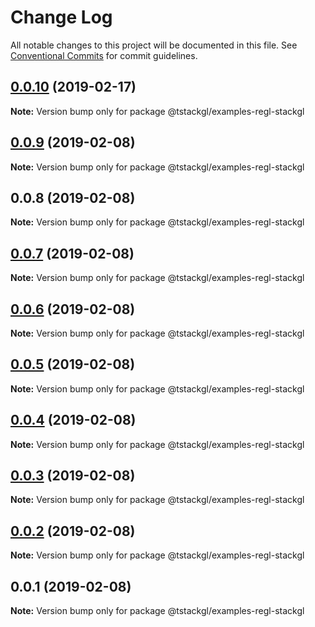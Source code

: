 # Change Log

All notable changes to this project will be documented in this file.
See [Conventional Commits](https://conventionalcommits.org) for commit guidelines.

## [0.0.10](https://github.com/nkint/tstackgl/compare/@tstackgl/examples-regl-stackgl@0.0.9...@tstackgl/examples-regl-stackgl@0.0.10) (2019-02-17)

**Note:** Version bump only for package @tstackgl/examples-regl-stackgl





## [0.0.9](https://github.com/nkint/tstackgl/compare/@tstackgl/examples-regl-stackgl@0.0.8...@tstackgl/examples-regl-stackgl@0.0.9) (2019-02-08)

**Note:** Version bump only for package @tstackgl/examples-regl-stackgl





## 0.0.8 (2019-02-08)

**Note:** Version bump only for package @tstackgl/examples-regl-stackgl





## [0.0.7](https://github.com/nkint/tstackgl/compare/@tstackgl/examples-regl-stackgl@0.0.3...@tstackgl/examples-regl-stackgl@0.0.7) (2019-02-08)

**Note:** Version bump only for package @tstackgl/examples-regl-stackgl





## [0.0.6](https://github.com/nkint/tstackgl/compare/@tstackgl/examples-regl-stackgl@0.0.3...@tstackgl/examples-regl-stackgl@0.0.6) (2019-02-08)

**Note:** Version bump only for package @tstackgl/examples-regl-stackgl





## [0.0.5](https://github.com/nkint/tstackgl/compare/@tstackgl/examples-regl-stackgl@0.0.3...@tstackgl/examples-regl-stackgl@0.0.5) (2019-02-08)

**Note:** Version bump only for package @tstackgl/examples-regl-stackgl





## [0.0.4](https://github.com/nkint/tstackgl/compare/@tstackgl/examples-regl-stackgl@0.0.3...@tstackgl/examples-regl-stackgl@0.0.4) (2019-02-08)

**Note:** Version bump only for package @tstackgl/examples-regl-stackgl





## [0.0.3](https://github.com/nkint/tstackgl/compare/@tstackgl/examples-regl-stackgl@0.0.2...@tstackgl/examples-regl-stackgl@0.0.3) (2019-02-08)

**Note:** Version bump only for package @tstackgl/examples-regl-stackgl





## [0.0.2](https://github.com/nkint/tstackgl/compare/@tstackgl/examples-regl-stackgl@0.0.1...@tstackgl/examples-regl-stackgl@0.0.2) (2019-02-08)

**Note:** Version bump only for package @tstackgl/examples-regl-stackgl





## 0.0.1 (2019-02-08)

**Note:** Version bump only for package @tstackgl/examples-regl-stackgl
